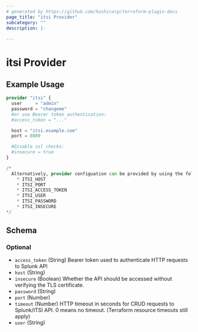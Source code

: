 ```yaml
---
# generated by https://github.com/hashicorp/terraform-plugin-docs
page_title: "itsi Provider"
subcategory: ""
description: |-
  
---
```


# itsi Provider



## Example Usage

```terraform
provider "itsi" {
  user     = "admin"
  password = "changeme"
  #or use Bearer token authentication:
  #access_token = "..."

  host = "itsi.example.com"
  port = 8089

  #Disable ssl checks:
  #insecure = true
}

/*
  Alternatively, provider configuation can be provided by using the following environment variables:
    * ITSI_HOST
    * ITSI_PORT
    * ITSI_ACCESS_TOKEN
    * ITSI_USER
    * ITSI_PASSWORD
    * ITSI_INSECURE
*/
```

<!-- schema generated by tfplugindocs -->
## Schema

### Optional

- `access_token` (String) Bearer token used to authenticate HTTP requests to Splunk API
- `host` (String)
- `insecure` (Boolean) Whether the API should be accessed without verifying the TLS certificate.
- `password` (String)
- `port` (Number)
- `timeout` (Number) HTTP timeout in seconds for CRUD requests to Splunk/ITSI API. 0 means no timeout. (Terraform resource timeouts still apply)
- `user` (String)
